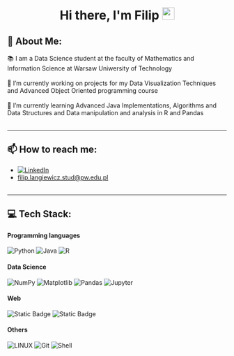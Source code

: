 <h1 align="center">
Hi there, I'm Filip <img src="https://user-images.githubusercontent.com/1303154/88677602-1635ba80-d120-11ea-84d8-d263ba5fc3c0.gif" width="28" height="28" />
</h1>

## 💫 About Me:
:books: I am a Data Science student at the faculty of Mathematics and Information Science at Warsaw Uniwersity of Technology <br><br>
🔭 I’m currently working on projects for my Data Visualization Techniques and Advanced Object Oriented programming course<br><br>
🌱 I’m currently learning Advanced Java Implementations, Algorithms and Data Structures and Data manipulation and analysis in R and Pandas<br><br>

---
## 📫 How to reach me:
- [![LinkedIn](https://img.shields.io/badge/LinkedIn-%230077B5.svg?logo=linkedin&logoColor=white)](https://www.linkedin.com/in/filiplangiewicz/) 
- [filip.langiewicz.stud@pw.edu.pl](mailto:filip.langiewicz.stud@pw.edu.pl)
<br><br>

---
## 💻 Tech Stack:
#### Programming languages
![Python](https://img.shields.io/badge/python-3670A0?style=for-the-badge&logo=python&logoColor=ffdd54) 
![Java](https://img.shields.io/badge/java-%23ED8B00.svg?style=for-the-badge&logo=java&logoColor=white) 
![R](https://img.shields.io/badge/r-%23276DC3.svg?style=for-the-badge&logo=r&logoColor=white)


#### Data Science
![NumPy](https://img.shields.io/badge/numpy-%23013243.svg?style=for-the-badge&logo=numpy&logoColor=white) 
![Matplotlib](https://img.shields.io/badge/Matplotlib-%23ffffff.svg?style=for-the-badge&logo=Matplotlib&logoColor=black)
![Pandas](https://img.shields.io/badge/pandas-%23150458.svg?style=for-the-badge&logo=pandas&logoColor=white) 
![Jupyter](https://img.shields.io/badge/jupyter-%23FA0F00.svg?style=for-the-badge&logo=jupyter&logoColor=white)


#### Web
![Static Badge](https://img.shields.io/badge/HTML-%23ffff99?style=for-the-badge&logo=html5)
![Static Badge](https://img.shields.io/badge/CSS-darkgreen?style=for-the-badge&logo=css3)


#### Others
![LINUX](https://img.shields.io/badge/Linux-FCC624?style=for-the-badge&logo=linux&logoColor=black) 
![Git](https://img.shields.io/badge/git-%23F05033.svg?style=for-the-badge&logo=git&logoColor=white)
![Shell](https://img.shields.io/badge/shell_script-%23121011.svg?style=for-the-badge&logo=gnu-bash&logoColor=white)

